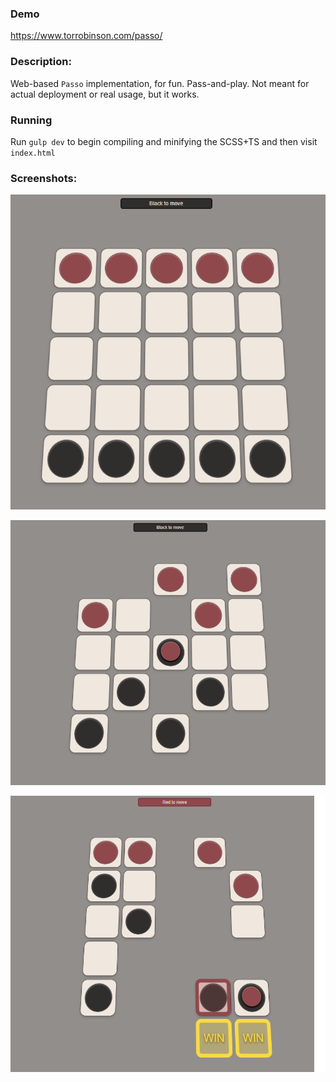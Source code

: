 ### Demo
https://www.torrobinson.com/passo/

### Description:
Web-based `Passo` implementation, for fun. Pass-and-play. Not meant for actual deployment or real usage, but it works.

### Running
Run `gulp dev` to  begin compiling and minifying the SCSS+TS and then visit `index.html`

### Screenshots:

![](docs/img/passo-1.png)

![](docs/img/passo-2.png)

![](docs/img/passo-3.png)
